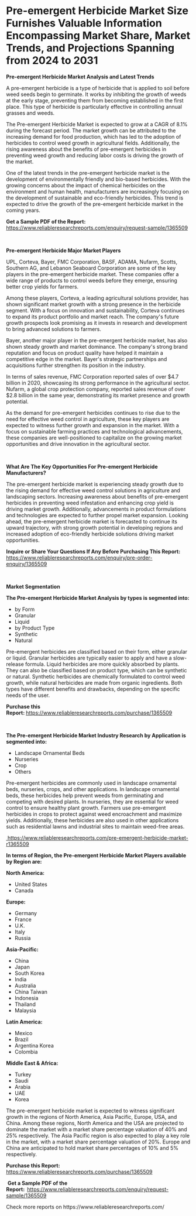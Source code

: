 <p><h1>Pre-emergent Herbicide Market Size Furnishes Valuable Information Encompassing Market Share, Market Trends, and Projections Spanning from 2024 to 2031</h1></p><p><strong>Pre-emergent Herbicide Market Analysis and Latest Trends</strong></p>
<p><p>A pre-emergent herbicide is a type of herbicide that is applied to soil before weed seeds begin to germinate. It works by inhibiting the growth of weeds at the early stage, preventing them from becoming established in the first place. This type of herbicide is particularly effective in controlling annual grasses and weeds.</p><p>The Pre-emergent Herbicide Market is expected to grow at a CAGR of 8.1% during the forecast period. The market growth can be attributed to the increasing demand for food production, which has led to the adoption of herbicides to control weed growth in agricultural fields. Additionally, the rising awareness about the benefits of pre-emergent herbicides in preventing weed growth and reducing labor costs is driving the growth of the market.</p><p>One of the latest trends in the pre-emergent herbicide market is the development of environmentally friendly and bio-based herbicides. With the growing concerns about the impact of chemical herbicides on the environment and human health, manufacturers are increasingly focusing on the development of sustainable and eco-friendly herbicides. This trend is expected to drive the growth of the pre-emergent herbicide market in the coming years.</p></p>
<p><strong>Get a Sample PDF of the Report:&nbsp;</strong> <a href="https://www.reliableresearchreports.com/enquiry/request-sample/1365509">https://www.reliableresearchreports.com/enquiry/request-sample/1365509</a></p>
<p>&nbsp;</p>
<p><strong>Pre-emergent Herbicide Major Market Players</strong></p>
<p><p>UPL, Corteva, Bayer, FMC Corporation, BASF, ADAMA, Nufarm, Scotts, Southern AG, and Lebanon Seaboard Corporation are some of the key players in the pre-emergent herbicide market. These companies offer a wide range of products to control weeds before they emerge, ensuring better crop yields for farmers.</p><p>Among these players, Corteva, a leading agricultural solutions provider, has shown significant market growth with a strong presence in the herbicide segment. With a focus on innovation and sustainability, Corteva continues to expand its product portfolio and market reach. The company's future growth prospects look promising as it invests in research and development to bring advanced solutions to farmers.</p><p>Bayer, another major player in the pre-emergent herbicide market, has also shown steady growth and market dominance. The company's strong brand reputation and focus on product quality have helped it maintain a competitive edge in the market. Bayer's strategic partnerships and acquisitions further strengthen its position in the industry.</p><p>In terms of sales revenue, FMC Corporation reported sales of over $4.7 billion in 2020, showcasing its strong performance in the agricultural sector. Nufarm, a global crop protection company, reported sales revenue of over $2.8 billion in the same year, demonstrating its market presence and growth potential.</p><p>As the demand for pre-emergent herbicides continues to rise due to the need for effective weed control in agriculture, these key players are expected to witness further growth and expansion in the market. With a focus on sustainable farming practices and technological advancements, these companies are well-positioned to capitalize on the growing market opportunities and drive innovation in the agricultural sector.</p></p>
<p>&nbsp;</p>
<p><strong>What Are The Key Opportunities For Pre-emergent Herbicide Manufacturers?</strong></p>
<p><p>The pre-emergent herbicide market is experiencing steady growth due to the rising demand for effective weed control solutions in agriculture and landscaping sectors. Increasing awareness about benefits of pre-emergent herbicides in preventing weed infestation and enhancing crop yield is driving market growth. Additionally, advancements in product formulations and technologies are expected to further propel market expansion. Looking ahead, the pre-emergent herbicide market is forecasted to continue its upward trajectory, with strong growth potential in developing regions and increased adoption of eco-friendly herbicide solutions driving market opportunities.</p></p>
<p><strong>Inquire or Share Your Questions If Any Before Purchasing This Report:</strong> <a href="https://www.reliableresearchreports.com/enquiry/pre-order-enquiry/1365509">https://www.reliableresearchreports.com/enquiry/pre-order-enquiry/1365509</a></p>
<p>&nbsp;</p>
<p><strong>Market Segmentation</strong></p>
<p><strong>The Pre-emergent Herbicide Market Analysis by types is segmented into:</strong></p>
<p><ul><li>by Form</li><li>Granular</li><li>Liquid</li><li>by Product Type</li><li>Synthetic</li><li>Natural</li></ul></p>
<p><p>Pre-emergent herbicides are classified based on their form, either granular or liquid. Granular herbicides are typically easier to apply and have a slow-release formula. Liquid herbicides are more quickly absorbed by plants. They can also be classified based on product type, which can be synthetic or natural. Synthetic herbicides are chemically formulated to control weed growth, while natural herbicides are made from organic ingredients. Both types have different benefits and drawbacks, depending on the specific needs of the user.</p></p>
<p><strong>Purchase this Report:&nbsp;</strong><a href="https://www.reliableresearchreports.com/purchase/1365509">https://www.reliableresearchreports.com/purchase/1365509</a></p>
<p>&nbsp;</p>
<p><strong>The Pre-emergent Herbicide Market Industry Research by Application is segmented into:</strong></p>
<p><ul><li>Landscape Ornamental Beds</li><li>Nurseries</li><li>Crop</li><li>Others</li></ul></p>
<p><p>Pre-emergent herbicides are commonly used in landscape ornamental beds, nurseries, crops, and other applications. In landscape ornamental beds, these herbicides help prevent weeds from germinating and competing with desired plants. In nurseries, they are essential for weed control to ensure healthy plant growth. Farmers use pre-emergent herbicides in crops to protect against weed encroachment and maximize yields. Additionally, these herbicides are also used in other applications such as residential lawns and industrial sites to maintain weed-free areas.</p></p>
<p><a href="https://www.reliableresearchreports.com/pre-emergent-herbicide-market-r1365509">&nbsp;https://www.reliableresearchreports.com/pre-emergent-herbicide-market-r1365509</a></p>
<p><strong>In terms of Region, the Pre-emergent Herbicide Market Players available by Region are:</strong></p>
<p>
    <p> <strong> North America: </strong>
        <ul>
            <li>United States</li>
            <li>Canada</li>
        </ul>
        </p> 
    <p> <strong> Europe: </strong>
        <ul>
            <li>Germany</li>
            <li>France</li>
            <li>U.K.</li>
            <li>Italy</li>
            <li>Russia</li>
        </ul>
        </p> 
    <p> <strong> Asia-Pacific: </strong>
        <ul>
            <li>China</li>
            <li>Japan</li>
            <li>South Korea</li>
            <li>India</li>
            <li>Australia</li>
            <li>China Taiwan</li>
            <li>Indonesia</li>
            <li>Thailand</li>
            <li>Malaysia</li>
        </ul>
        </p> 
    <p> <strong> Latin America: </strong>
        <ul>
            <li>Mexico</li>
            <li>Brazil</li>
            <li>Argentina Korea</li>
            <li>Colombia</li>
        </ul>
        </p> 
    <p> <strong> Middle East & Africa: </strong>
        <ul>
            <li>Turkey</li>
            <li>Saudi</li>
            <li>Arabia</li>
            <li>UAE</li>
            <li>Korea</li>
        </ul>
    </p>
    </p>
<p><p>The pre-emergent herbicide market is expected to witness significant growth in the regions of North America, Asia Pacific, Europe, USA, and China. Among these regions, North America and the USA are projected to dominate the market with a market share percentage valuation of 40% and 25% respectively. The Asia Pacific region is also expected to play a key role in the market, with a market share percentage valuation of 20%. Europe and China are anticipated to hold market share percentages of 10% and 5% respectively.</p></p>
<p><strong>Purchase this Report: </strong><a href="https://www.reliableresearchreports.com/purchase/1365509">https://www.reliableresearchreports.com/purchase/1365509</a></p>
<p>&nbsp;<strong>Get a Sample PDF of the Report:&nbsp;&nbsp;</strong><a href="https://www.reliableresearchreports.com/enquiry/request-sample/1365509">https://www.reliableresearchreports.com/enquiry/request-sample/1365509</a></p>
<p><strong></strong></p>
<p>Check more reports on https://www.reliableresearchreports.com/</p>